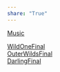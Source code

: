 ```yaml
---  
share: "True"  
---  
```

  
[Music](./Music.md)  
  
[WildOneFinal](./WildOneFinal.md)  
[OuterWildsFinal](./OuterWildsFinal.md)  
[DarlingFinal](./DarlingFinal.md)